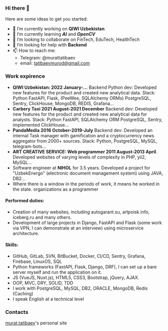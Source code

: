### Hi there 👋

Here are some ideas to get you started:

- 🔭 I’m currently working on **QIWI Uzbekistan**
- 🌱 I’m currently learning **_AI_** and **_OpenCV_**
- 👯 I’m looking to collaborate on FinTech, EduTech, HealthTech
- 🤔 I’m looking for help with **Backend**
- 📫 How to reach me:
  - Telegram: @murattatibaev
  - email: tatibaevmurod@gmail.com

### Work expirence
- **QIWI Uzbekistan: 2022 January-...** Backend Python dev: Developed new features for the product and created new analytical data. Stack: Python FastAPI, Flask, (PeeWee, SQLAlchemy ORMs) PostgreSQL, Sentry, ClickHouse, MongoDB, REDIS, Grafana…
- **Carbery Taxi 2021 August-2021 December** Backend dev: Developed new features for the product and created new analytical data for analysts. Stack: Python FastAPI, SQLAlchemy ORM PostgreSQL, Sentry, implemented ClickHouse…
- **PandaMedia 2016 October-2019-July** Backend dev: Developed an internal Task manager with gamification and a cryptocurrency news aggregator from 2000+ sources. Stack: Python, PostgreSQL, MySQL, telegram-bots…
- **ART CREATIVE SERVICE: Web programmer 2011 August-2013 April**. Developed websites of varying levels of complexity in PHP, yii2, MySQL...
- Software engineer at **NIHOL** for 3.5 years. Developed a project for "UzbekEnergo" (electronic document management system) using JAVA, DB2…
- Where there is a window in the periods of work, it means he worked in the state. organizations as a programmer

#### Performed duties:
- Creation of many websites, including autogarant.su, artpoisk.info, iceberg.ru and many others.
- Development of large projects in Django, FastAPI and Flask (some work via VPN, I can demonstrate at an interview) using microservice architecture.

#### Skills:
- GitHub, GitLab, SVN, BitBucket, Docker, CI/CD, Sentry, Grafana, Firebase, LinuxOS, SQL
- Python frameworks (FastAPI, Flask, Django, DRF), I can set up a bare server myself and run the application on it.
- JS (VueJS, Nuxt.js), HTML5, CSS3, Bootstrap, jQuery, AJAX.
- OOP, MVC, DRY, SOLID, TDD
- I work with PostgreSQL, MySQL, DB2, ORACLE, MongoDB, Redis (Caching)
- I speak English at a technical level

### Contacts
[murat.tatibaev](https://murat.tatibaev.uz)'s personal site
